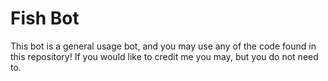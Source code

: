 # Fish Bot
This bot is a general usage bot, and you may use any of the code found in this repository! If you would like to credit me you may, but you do not need to.
